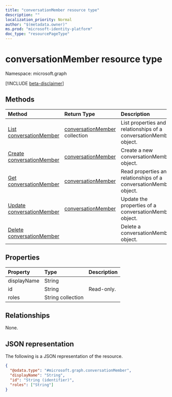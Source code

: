 ```yaml
---
title: "conversationMember resource type"
description: ""
localization_priority: Normal
author: "$(metadata.owner)"
ms.prod: "microsoft-identity-platform"
doc_type: "resourcePageType"
---
```


# conversationMember resource type

Namespace: microsoft.graph

[!INCLUDE [beta-disclaimer](../../includes/beta-disclaimer.md)]

## Methods

| Method                                                           | Return Type                                            | Description                                                       |
| :--------------------------------------------------------------- | :----------------------------------------------------- | :---------------------------------------------------------------- |
| [List conversationMember](../api/conversationmember-list.md)     | [conversationMember](conversationMember.md) collection | List properties and relationships of a conversationMember object. |
| [Create conversationMember](../api/conversationmember-create.md) | [conversationMember](conversationMember.md)            | Create a new conversationMember object.                           |
| [Get conversationMember](../api/conversationmember-get.md)       | [conversationMember](conversationMember.md)            | Read properties and relationships of a conversationMember object. |
| [Update conversationMember](../api/conversationmember-update.md) | [conversationMember](conversationMember.md)            | Update the properties of a conversationMember object.             |
| [Delete conversationMember](../api/conversationmember-delete.md) |                                                        | Delete a conversationMember object.                               |

## Properties

| Property    | Type              | Description |
| :---------- | :---------------- | :---------- |
| displayName | String            |             |
| id          | String            | Read-only.  |
| roles       | String collection |             |

## Relationships

None.

## JSON representation

The following is a JSON representation of the resource.

<!-- {
  "blockType": "resource",
  "keyProperty": "id",
  "@odata.type": "microsoft.graph.conversationMember",
  "baseType": "microsoft.graph.entity",
  "openType": False
}
-->

```json
{
  "@odata.type": "#microsoft.graph.conversationMember",
  "displayName": "String",
  "id": "String (identifier)",
  "roles": ["String"]
}
```
